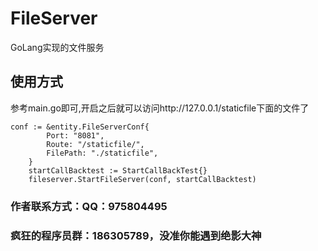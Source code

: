 # FileServer
GoLang实现的文件服务
## 使用方式
参考main.go即可,开启之后就可以访问http://127.0.0.1/staticfile下面的文件了
```
conf := &entity.FileServerConf{
		Port: "8081",
		Route: "/staticfile/",
		FilePath: "./staticfile",
	}
	startCallBacktest := StartCallBackTest{}
	fileserver.StartFileServer(conf, startCallBacktest)
```
### 作者联系方式：QQ：975804495
### 疯狂的程序员群：186305789，没准你能遇到绝影大神
